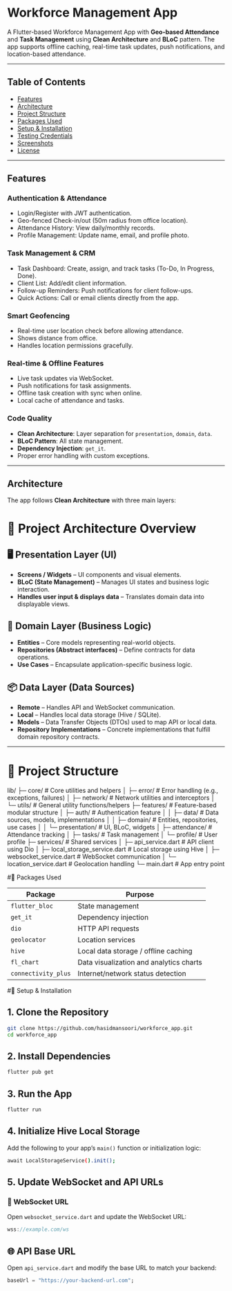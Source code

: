 # Workforce Management App

A Flutter-based Workforce Management App with **Geo-based Attendance** and **Task Management** using **Clean Architecture** and **BLoC** pattern. The app supports offline caching, real-time task updates, push notifications, and location-based attendance.

---

## Table of Contents

- [Features](#features)
- [Architecture](#architecture)
- [Project Structure](#project-structure)
- [Packages Used](#packages-used)
- [Setup & Installation](#setup--installation)
- [Testing Credentials](#testing-credentials)
- [Screenshots](#screenshots)
- [License](#license)

---

## Features

### Authentication & Attendance
- Login/Register with JWT authentication.
- Geo-fenced Check-in/out (50m radius from office location).
- Attendance History: View daily/monthly records.
- Profile Management: Update name, email, and profile photo.

### Task Management & CRM
- Task Dashboard: Create, assign, and track tasks (To-Do, In Progress, Done).
- Client List: Add/edit client information.
- Follow-up Reminders: Push notifications for client follow-ups.
- Quick Actions: Call or email clients directly from the app.

### Smart Geofencing
- Real-time user location check before allowing attendance.
- Shows distance from office.
- Handles location permissions gracefully.

### Real-time & Offline Features
- Live task updates via WebSocket.
- Push notifications for task assignments.
- Offline task creation with sync when online.
- Local cache of attendance and tasks.

### Code Quality
- **Clean Architecture**: Layer separation for `presentation`, `domain`, `data`.
- **BLoC Pattern**: All state management.
- **Dependency Injection**: `get_it`.
- Proper error handling with custom exceptions.

---

## Architecture

The app follows **Clean Architecture** with three main layers:

# 🧱 Project Architecture Overview

## 🖥️ Presentation Layer (UI)
- **Screens / Widgets** – UI components and visual elements.
- **BLoC (State Management)** – Manages UI states and business logic interaction.
- **Handles user input & displays data** – Translates domain data into displayable views.

## 🧠 Domain Layer (Business Logic)
- **Entities** – Core models representing real-world objects.
- **Repositories (Abstract interfaces)** – Define contracts for data operations.
- **Use Cases** – Encapsulate application-specific business logic.

## 📦 Data Layer (Data Sources)
- **Remote** – Handles API and WebSocket communication.
- **Local** – Handles local data storage (Hive / SQLite).
- **Models** – Data Transfer Objects (DTOs) used to map API or local data.
- **Repository Implementations** – Concrete implementations that fulfill domain repository contracts.

---

# 📁 Project Structure

lib/
├─ core/                             # Core utilities and helpers
│  ├─ error/                         # Error handling (e.g., exceptions, failures)
│  ├─ network/                       # Network utilities and interceptors
│  └─ utils/                         # General utility functions/helpers
├─ features/                         # Feature-based modular structure
│  ├─ auth/                          # Authentication feature
│  │  ├─ data/                       # Data sources, models, implementations
│  │  ├─ domain/                     # Entities, repositories, use cases
│  │  └─ presentation/               # UI, BLoC, widgets
│  ├─ attendance/                    # Attendance tracking
│  ├─ tasks/                         # Task management
│  └─ profile/                       # User profile
├─ services/                         # Shared services
│  ├─ api_service.dart               # API client using Dio
│  ├─ local_storage_service.dart     # Local storage using Hive
│  ├─ websocket_service.dart         # WebSocket communication
│  └─ location_service.dart          # Geolocation handling
└─ main.dart                         # App entry point

#🧩 Packages Used

| Package             | Purpose                                 |
| ------------------- | --------------------------------------- |
| `flutter_bloc`      | State management                        |
| `get_it`            | Dependency injection                    |
| `dio`               | HTTP API requests                       |
| `geolocator`        | Location services                       |
| `hive`              | Local data storage / offline caching    |
| `fl_chart`          | Data visualization and analytics charts |
| `connectivity_plus` | Internet/network status detection       |

#🚀 Setup & Installation

## 1. Clone the Repository
```bash
git clone https://github.com/hasidmansoori/workforce_app.git
cd workforce_app
```

## 2. Install Dependencies
```bash
flutter pub get
```

## 3. Run the App
```bash
flutter run

```

## 4. Initialize Hive Local Storage
Add the following to your app’s `main()` function or initialization logic:
```bash
await LocalStorageService().init();
```

## 5. Update WebSocket and API URLs

### 🔗 WebSocket URL
Open `websocket_service.dart` and update the WebSocket URL:

```dart
wss://example.com/ws
```

## 🌐 API Base URL
Open `api_service.dart` and modify the base URL to match your backend:
```dart
baseUrl = "https://your-backend-url.com";
```